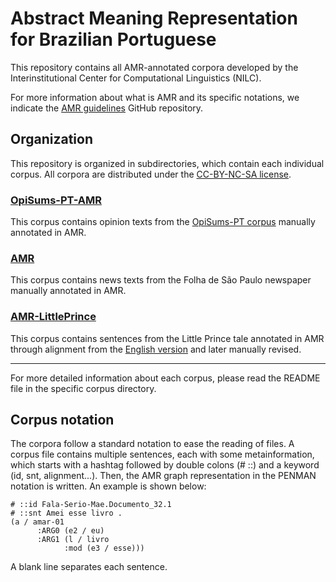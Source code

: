 # Abstract Meaning Representation for Brazilian Portuguese

This repository contains all AMR-annotated corpora developed by the Interinstitutional Center for Computational Linguistics (NILC).

For more information about what is AMR and its specific notations, we indicate the [AMR guidelines](https://github.com/amrisi/amr-guidelines) GitHub repository.

## Organization

This repository is organized in subdirectories, which contain each individual corpus. All corpora are distributed under the [CC-BY-NC-SA license](LICENSE.md).

### [OpiSums-PT-AMR](OpiSums-PT-AMR-v1)

This corpus contains opinion texts from the [OpiSums-PT corpus](http://www.google.com/url?q=http%3A%2F%2Fconteudo.icmc.usp.br%2Fpessoas%2Ftaspardo%2Fsucinto%2Ffiles%2FOpiSums-PT.zip&sa=D&sntz=1&usg=AFQjCNH7mwRNQ3L4E_AYHlsXLCwKdmqgTA) manually annotated in AMR.

### [AMR](AMR-v1)

This corpus contains news texts from the Folha de São Paulo newspaper manually annotated in AMR.

### [AMR-LittlePrince](AMR-LittlePrince)

This corpus contains sentences from the Little Prince tale annotated in AMR through alignment from the [English version](https://amr.isi.edu/download/amr-bank-struct-v1.6.txt) and later manually revised.

---

For more detailed information about each corpus, please read the README file in the specific corpus directory.

## Corpus notation

The corpora follow a standard notation to ease the reading of files. A corpus file contains multiple sentences, each with some metainformation, which starts with a hashtag followed by double colons (# ::) and a keyword (id, snt, alignment...). Then, the AMR graph representation in the PENMAN notation is written. An example is shown below:

```
# ::id Fala-Serio-Mae.Documento_32.1
# ::snt Amei esse livro .
(a / amar-01
      :ARG0 (e2 / eu)
      :ARG1 (l / livro
            :mod (e3 / esse)))
```

A blank line separates each sentence.
